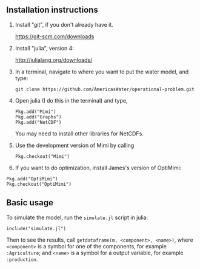 ## Installation instructions

1. Install "git", if you don't already have it.

   https://git-scm.com/downloads

2. Install "julia", version 4:

   http://julialang.org/downloads/

3. In a terminal, navigate to where you want to put the water model, and type:

   `git clone https://github.com/AmericasWater/operational-problem.git`

4. Open julia (I do this in the terminal) and type,

   ```
   Pkg.add("Mimi")
   Pkg.add("Graphs")
   Pkg.add("NetCDF")
   ```

    You may need to install other libraries for NetCDFs.

5. Use the development version of Mimi by calling

   `Pkg.checkout("Mimi")`

6. If you want to do optimization, install James's version of OptiMimi:

```
Pkg.add("OptiMimi")
Pkg.checkout("OptiMimi")
```

## Basic usage

To simulate the model, run the `simulate.jl` script in julia:

```
include("simulate.jl")
```

Then to see the results, call `getdataframe(m, <component>, <name>)`, where `<component>` is a symbol for one of the components, for example `:Agriculture`; and `<name>` is a symbol for a output variable, for example `:production`.